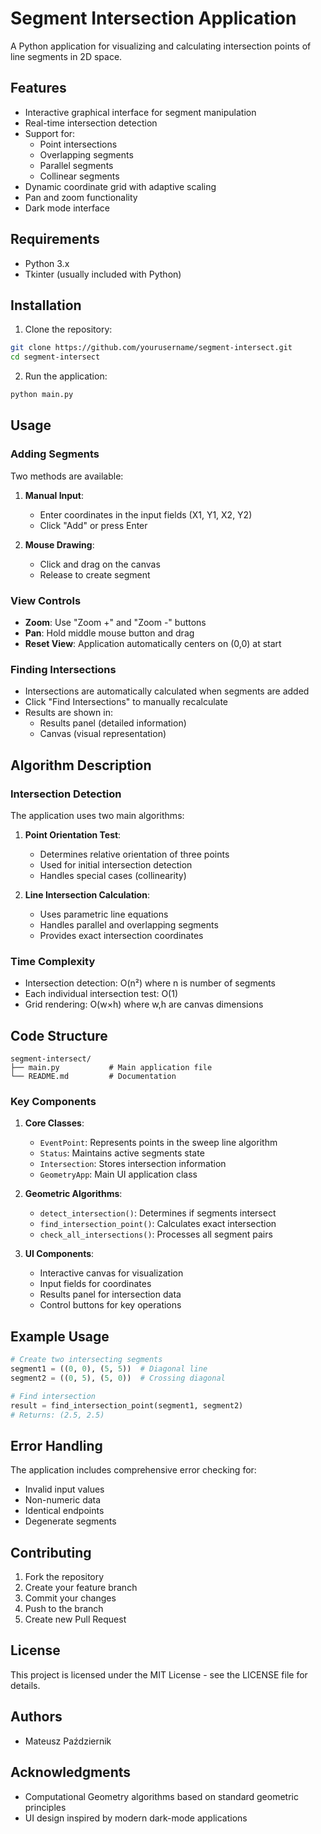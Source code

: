# Segment Intersection Application

A Python application for visualizing and calculating intersection points of line segments in 2D space.

## Features

- Interactive graphical interface for segment manipulation
- Real-time intersection detection
- Support for:
  - Point intersections
  - Overlapping segments
  - Parallel segments
  - Collinear segments
- Dynamic coordinate grid with adaptive scaling
- Pan and zoom functionality
- Dark mode interface

## Requirements

- Python 3.x
- Tkinter (usually included with Python)

## Installation

1. Clone the repository:
```bash
git clone https://github.com/yourusername/segment-intersect.git
cd segment-intersect
```

2. Run the application:
```bash
python main.py
```

## Usage

### Adding Segments

Two methods are available:

1. **Manual Input**:
   - Enter coordinates in the input fields (X1, Y1, X2, Y2)
   - Click "Add" or press Enter

2. **Mouse Drawing**:
   - Click and drag on the canvas
   - Release to create segment

### View Controls

- **Zoom**: Use "Zoom +" and "Zoom -" buttons
- **Pan**: Hold middle mouse button and drag
- **Reset View**: Application automatically centers on (0,0) at start

### Finding Intersections

- Intersections are automatically calculated when segments are added
- Click "Find Intersections" to manually recalculate
- Results are shown in:
  - Results panel (detailed information)
  - Canvas (visual representation)

## Algorithm Description

### Intersection Detection

The application uses two main algorithms:

1. **Point Orientation Test**:
   - Determines relative orientation of three points
   - Used for initial intersection detection
   - Handles special cases (collinearity)

2. **Line Intersection Calculation**:
   - Uses parametric line equations
   - Handles parallel and overlapping segments
   - Provides exact intersection coordinates

### Time Complexity

- Intersection detection: O(n²) where n is number of segments
- Each individual intersection test: O(1)
- Grid rendering: O(w×h) where w,h are canvas dimensions

## Code Structure

```
segment-intersect/
├── main.py           # Main application file
└── README.md         # Documentation
```

### Key Components

1. **Core Classes**:
   - `EventPoint`: Represents points in the sweep line algorithm
   - `Status`: Maintains active segments state
   - `Intersection`: Stores intersection information
   - `GeometryApp`: Main UI application class

2. **Geometric Algorithms**:
   - `detect_intersection()`: Determines if segments intersect
   - `find_intersection_point()`: Calculates exact intersection
   - `check_all_intersections()`: Processes all segment pairs

3. **UI Components**:
   - Interactive canvas for visualization
   - Input fields for coordinates
   - Results panel for intersection data
   - Control buttons for key operations

## Example Usage

```python
# Create two intersecting segments
segment1 = ((0, 0), (5, 5))  # Diagonal line
segment2 = ((0, 5), (5, 0))  # Crossing diagonal

# Find intersection
result = find_intersection_point(segment1, segment2)
# Returns: (2.5, 2.5)
```

## Error Handling

The application includes comprehensive error checking for:
- Invalid input values
- Non-numeric data
- Identical endpoints
- Degenerate segments

## Contributing

1. Fork the repository
2. Create your feature branch
3. Commit your changes
4. Push to the branch
5. Create new Pull Request

## License

This project is licensed under the MIT License - see the LICENSE file for details.

## Authors

- Mateusz Październik

## Acknowledgments

- Computational Geometry algorithms based on standard geometric principles
- UI design inspired by modern dark-mode applications